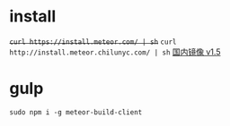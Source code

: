 # install 
~~`curl https://install.meteor.com/ | sh`~~
`curl http://install.meteor.chilunyc.com/ | sh`
[国内镜像 v1.5](https://www.zhihu.com/question/38585206)

# gulp
`sudo npm i -g meteor-build-client`
